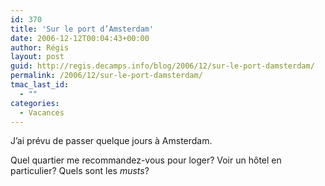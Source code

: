 ```yaml
---
id: 370
title: 'Sur le port d’Amsterdam'
date: 2006-12-12T00:04:43+00:00
author: Régis
layout: post
guid: http://regis.decamps.info/blog/2006/12/sur-le-port-damsterdam/
permalink: /2006/12/sur-le-port-damsterdam/
tmac_last_id:
  - ""
categories:
  - Vacances
---
```

J’ai prévu de passer quelque jours à Amsterdam.

Quel quartier me recommandez-vous pour loger? Voir un hôtel en particulier? Quels sont les _musts_?
